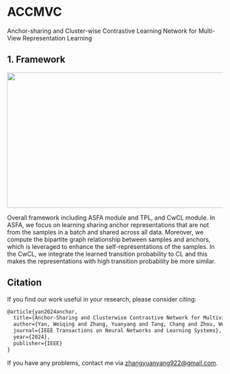 # ACCMVC
Anchor-sharing and Cluster-wise Contrastive Learning Network for Multi-View Representation Learning
## 1. Framework

<img src="https://github.com/zhangyuanyang21/ACCMVC/blob/main/ACCMVC.png"  width="897" height="317" />

Overall framework including ASFA module and TPL, and CwCL module. In ASFA, we focus on learning sharing anchor representations that are not
from the samples in a batch and shared across all data. Moreover, we compute the bipartite graph relationship between samples and anchors, which is leveraged
to enhance the self-representations of the samples. In the CwCL, we integrate the learned transition probability to CL and this makes the representations with
high transition probability be more similar.
## Citation

If you find our work useful in your research, please consider citing:

```latex
@article{yan2024anchor,
  title={Anchor-Sharing and Clusterwise Contrastive Network for Multiview Representation Learning},
  author={Yan, Weiqing and Zhang, Yuanyang and Tang, Chang and Zhou, Wujie and Lin, Weisi},
  journal={IEEE Transactions on Neural Networks and Learning Systems},
  year={2024},
  publisher={IEEE}
}
```

If you have any problems, contact me via zhangyuanyang922@gmail.com.
